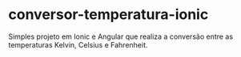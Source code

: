 # conversor-temperatura-ionic
Simples projeto em Ionic e Angular que realiza a conversão entre as temperaturas Kelvin, Celsius e Fahrenheit.

